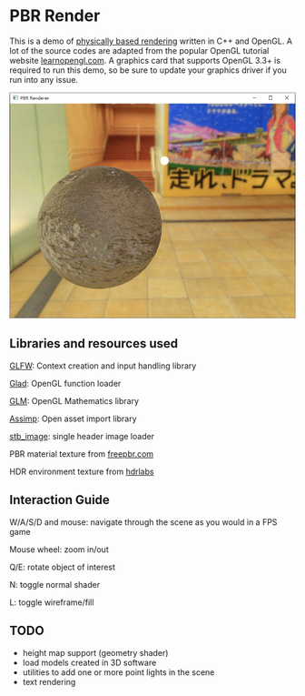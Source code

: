 # PBR Render

This is a demo of [physically based rendering](https://en.wikipedia.org/wiki/Physically_based_rendering) written in C++ and OpenGL. A lot of the source codes are adapted from the popular OpenGL tutorial website [learnopengl.com](https://learnopengl.com/). A graphics card that supports OpenGL 3.3+ is required to run this demo, so be sure to update your graphics driver if you run into any issue.

![screenshot](screenshot.jpg)

## Libraries and resources used

[GLFW](https://www.glfw.org/): Context creation and input handling library

[Glad](https://glad.dav1d.de/): OpenGL function loader

[GLM](https://glm.g-truc.net/): OpenGL Mathematics library

[Assimp](https://assimp.org/): Open asset import library

[stb_image](https://github.com/nothings/stb/blob/master/stb_image.h): single header image loader

PBR material texture from [freepbr.com](http://www.freepbr.com)

HDR environment texture from [hdrlabs](http://www.hdrlabs.com/sibl/archive/)

## Interaction Guide

W/A/S/D and mouse:  navigate through the scene as you would in a FPS game

Mouse wheel: zoom in/out

Q/E: rotate object of interest

N: toggle normal shader

L: toggle wireframe/fill

## TODO

- height map support (geometry shader)
- load models created in 3D software
- utilities to add one or more point lights in the scene
- text rendering

